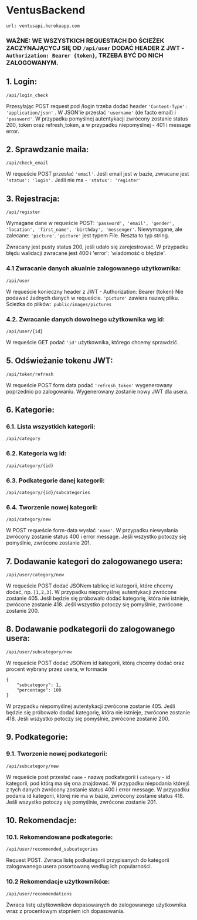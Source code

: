 # VentusBackend

```
url: ventusapi.herokuapp.com
```

### WAŻNE: WE WSZYSTKICH REQUESTACH DO ŚCIEŻEK ZACZYNAJĄCYCJ SIĘ OD ```/api/user``` DODAĆ HEADER Z JWT - ```Authorization: Bearer {token}```, TRZEBA BYĆ DO NICH ZALOGOWANYM.

## 1. Login:

```
/api/login_check
```

Przesyłając POST request pod /login trzeba dodać header ```'Content-Type': 'application/json'``` . W JSON'ie przesłać ```'username'``` (de facto email)
i ```'password'```. W przypadku pomyślnej autentykacji zwrócony zostanie status 200, token oraz refresh_token, a w przypadku niepomyślnej - 401 i message error.

## 2. Sprawdzanie maila:

```
/api/check_email
```


W requeście POST przesłać ```'email'```.
Jeśli email jest w bazie, zwracane jest ```'status': 'login'.```
Jeśli nie ma - ```'status': 'register'```

## 3. Rejestracja:

```
/api/register
```

Wymagane dane w requeście POST: ```'password', 'email', 'gender', 'location', 'first_name', 'birthday', 'messenger'```.
Niewymagane, ale zalecane: ```'picture'```. ```'picture'``` jest typem File. Reszta to typ string.

Zwracany jest pusty status 200, jeśli udało się zarejestrować.
W przypadku błędu walidacji zwracane jest 400 i 'error': 'wiadomość o błędzie'.

### 4.1 Zwracanie danych akualnie zalogowanego użytkownika:

```
/api/user
```

W requeście konieczny header z JWT - Authorization: Bearer {token}
Nie podawać żadnych danych w requeście.
```'picture'``` zawiera nazwę pliku. Ścieżka do plików:``` public/images/pictures```

### 4.2. Zwracanie danych dowolnego użytkownika wg id:

```
/api/user/{id}
```

W requeście GET podać ```'id'``` użytkownika, którego chcemy sprawdzić.

## 5. Odświeżanie tokenu JWT:

```
/api/token/refresh
```

W requeście POST form data podać ```'refresh_token'``` wygenerowany poprzednio po zalogowaniu. Wygenerowany zostanie nowy JWT dla usera.

## 6. Kategorie:
### 6.1. Lista wszystkich kategorii:

```
/api/category
```
### 6.2. Kategoria wg id:

```
/api/category/{id}
```
### 6.3. Podkategorie danej kategorii:

```
/api/category/{id}/subcategories
```
### 6.4. Tworzenie nowej kategorii:

```
/api/category/new
```
W POST requeście form-data wysłać ```'name'```.
W przypadku niewysłania zwrócony zostanie status 400 i error message.
Jeśli wszystko potoczy się pomyślnie, zwrócone zostanie 201.

## 7. Dodawanie kategori do zalogowanego usera:

```
/api/user/category/new
```
W requeście POST dodać JSONem tablicę id kategorii, które chcemy dodać, np. ```[1,2,3]```. 
W przypadku niepomyślnej autentykacji zwrócone zostanie 405. Jeśli będzie się próbowało dodać kategorię, która nie istnieje, zwrócone zostanie 418. Jeśli wszystko potoczy się pomyślnie, zwrócone zostanie 200.

## 8. Dodawanie podkategorii do zalogowanego usera:

```
/api/user/subcategory/new
```
W requeście POST dodać JSONem id kategorii, którą chcemy dodać oraz procent wybrany przez usera, w formacie
```
{
	"subcategory": 1,
	"percentage": 100
}
```
W przypadku niepomyślnej autentykacji zwrócone zostanie 405. Jeśli będzie się próbowało dodać kategorię, która nie istnieje, zwrócone zostanie 418. Jeśli wszystko potoczy się pomyślnie, zwrócone zostanie 200.

## 9. Podkategorie:
### 9.1. Tworzenie nowej podkategorii:

```
/api/subcategory/new
```
W requeście post przesłać `name` - nazwę podkategorii i `category` - id kategorii, pod którą ma się ona znajdować.
W przypadku niepodania którejś z tych danych zwrócony zostanie status 400 i error message.
W przypadku podania id kategorii, której nie ma w bazie, zwrócony zostanie status 418.
Jeśli wszystko potoczy się pomyślnie, zwrócone zostanie 201.

## 10. Rekomendacje:
### 10.1. Rekomendowane podkategorie:

```
/api/user/recommended_subcategories
```
Request POST. Zwraca listę podkategorii przypisanych do kategorii zalogowanego usera posortowaną według ich popularności.

### 10.2 Rekomendacje użytkownikóœ:

```
/api/user/recommendations
```
Zwraca listę użytkowników dopasowanych do zalogowanego użytkownika wraz z procentowym stopniem ich dopasowania.
